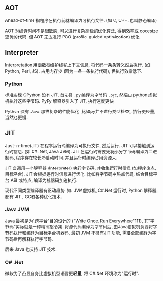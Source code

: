 ## AOT

Ahead-of-time 指程序在执行前就编译为可执行文件. (如 C, C++. 也叫静态编译)

AOT 对编译时间不是很敏感, 可以进行复杂高级的优化算法, 得到效率或 codesize 更优的代码. 但 AOT 无法进行 PGO (profile-guided optimization) 优化

## Interpreter

Interpretation 用函数栈维护线程上下文信息, 将代码一条条转义然后执行. (如 Python, Perl, JS). 占用内存少 (因为一条一条执行代码), 但执行效率低下.

### Python

标准实现 CPython 没有 JIT, 首先将 `.py` 编译为字节码 `.pyc`, 然后由 python 虚拟机执行这些字节码. PyPy 解释器引入了 JIT, 执行速度更快.

Python 没有 Java 那样复杂的性能优化 (比如py并不进行类型检查), 执行更轻量, 当然也更慢.

## JIT

Just-in-time(JIT) 在程序运行时编译为可执行文件, 然后运行. JIT 可以接触到运行时信息. (如 C# .Net, Java JVM). JIT 在运行时需要先将部分字节码编译为二进制码, 程序存在较长冷启动时间. 并且运行时编译占用资源大. 

JIT 会调用一个解释器 (Interpreter) 执行字节码, 并收集运行时信息 (如程序热点, 目标平台), JIT 会根据运行时信息进行优化. 比如将字节码中热点代码, 结合目标平台 ABI 或特点, 编译为机器码加速执行.

现代不同类型编译器有驱动趋势, 如: JVM虚拟机, C#.Net 运行时, Python 解释器, 都有 JIT , GC和各种优化技术.

### Java JVM 

Java 最初是为"跨平台"目的设计的 ("Write Once, Run Everywhere"111), 其"字节码"实际就是一种精简指令集. 将源代码编译为字节码后, 由Java虚拟机负责将字节码执行和编译为目标平台机器码, 最初 JVM 不具有JIT 功能, 需要全部编译为字节码后再解释执行字节码. 

后来 Java 也支持 JIT 技术.

### C# .Net

微软为了凸显自身比虚拟机型语言更**轻量**, 将 C#.Net 环境称为"运行时".